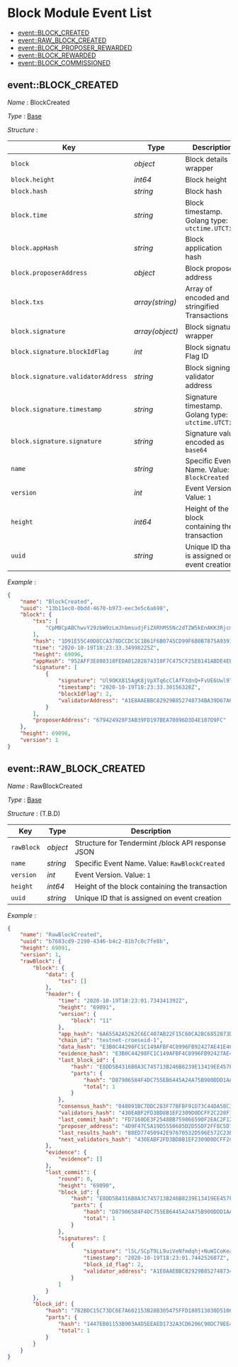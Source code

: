 # Block Module Event List
  - [event::BLOCK_CREATED](#event_block_created)
  - [event::RAW_BLOCK_CREATED](#event_raw_block_created)
  - [event::BLOCK_PROPOSER_REWARDED](#event_block_proposer_rewarded)
  - [event::BLOCK_REWARDED](#event_block_rewarded)
  - [event::BLOCK_COMMISSIONED](#event_block_commissioned)

## event::BLOCK_CREATED
*Name* : BlockCreated

*Type* : [Base](../README.md#understanding_an_event)

*Structure* : 

| Key                                | Type            | Description                                         |
| ---------------------------------- | --------------- | --------------------------------------------------- |
| `block`                            | *object*        | Block details wrapper                               |
| `block.height`                     | *int64*         | Block height                                        |
| `block.hash`                       | *string*        | Block hash                                          |
| `block.time`                       | *string*        | Block timestamp. Golang type: `utctime.UTCTime`     |
| `block.appHash`                    | *string*        | Block application hash                              |
| `block.proposerAddress`            | *object*        | Block proposer address                              |
| `block.txs`                        | *array(string)* | Array of encoded and stringified Transactions       |
| `block.signature`                  | *array(object)* | Block signature wrapper                             |
| `block.signature.blockIdFlag`      | *int*           | Block signature Flag ID                             |
| `block.signature.validatorAddress` | *string*        | Block signing validator address                     |
| `block.signature.timestamp`        | *string*        | Signature timestamp. Golang type: `utctime.UTCTime` |
| `block.signature.signature`        | *string*        | Signature value encoded as `base64`                 |
| `name`                             | *string*        | Specific Event Name. Value: `BlockCreated`          |
| `version`                          | *int*           | Event Version. Value: `1`                           |
| `height`                           | *int64*         | Height of the block containing the transaction      |
| `uuid`                             | *string*        | Unique ID that is assigned on event creation        |

*Example* :  
```json
{
    "name": "BlockCreated",
    "uuid": "13b11ec0-0bdd-4670-b973-eec3e5c6a698",
    "block": {
        "txs": [
            "CpMBCpABChwvY29zbW9zLmJhbmsudjFiZXRhMS5Nc2dTZW5kEnAKK3Rjcm8xNjV0emNyaDJ5bDgzZzhxZXF4dWVnMmc1Z3pndTU3eTNmZTNrYzMSK3Rjcm8xODRsdGEybHN5dTQ3dnd5cDJlOHptdGNhM2s1eXE4NXA2YzR2cDMaFAoIYmFzZXRjcm8SCDYwNTYxMjAyElkKUQpGCh8vY29zbW9zLmNyeXB0by5zZWNwMjU2azEuUHViS2V5EiMKIQIIi3p/bsKb7K3mIm8IJ0Lc7qYpe5MjSZeKExt1peqCBBIECgIIARirBxIEEMCaDBpAT2f5hdgcqRhtGE0McGt/FSt0RiDTpIWAgt1GeyWfZSxobgHun0MW5OxAJ8IQi5ME5CbEHJBJpPH8aeOBEx35Vw=="
        ],
        "hash": "1D91E55C40D8CCA378DCCDC1C1B61F6B0745CD99F6B0B7875A93916305F4DFE3",
        "time": "2020-10-19T18:23:33.34998225Z",
        "height": 69096,
        "appHash": "952AFF3E808318FEDA01282874310F7C475CF25E8141ABDE4EE23B367092BED2",
        "signature": [
            {
                "signature": "Ul9OKX815AgK8jVpXTq6cClAfFXdnQ+FvUE6Uwl9TlEVqnijZKEzj1CrWT9FMAQEItIjNPrGHSTJdZQswyw2Cg==",
                "timestamp": "2020-10-19T18:23:33.30156328Z",
                "blockIdFlag": 2,
                "validatorAddress": "A1E8AAEBBC82929B852748734BA39D67A62F201B"
            }
        ],
        "proposerAddress": "679424928F3AB39FD197BEA70896D3D4E107D9FC"
    },
    "height": 69096,
    "version": 1
}
```  

## event::RAW_BLOCK_CREATED
*Name* : RawBlockCreated

*Type* : [Base](../README.md#understanding_an_event)

*Structure* : (T.B.D)

| Key        | Type     | Description                                       |
| ---------- | -------- | ------------------------------------------------- |
| `rawBlock` | *object* | Structure for Tendermint /block API response JSON |
| `name`     | *string* | Specific Event Name. Value: `RawBlockCreated`     |
| `version`  | *int*    | Event Version. Value: `1`                         |
| `height`   | *int64*  | Height of the block containing the transaction    |
| `uuid`     | *string* | Unique ID that is assigned on event creation      |

*Example* :  
```json
{
    "name": "RawBlockCreated",
    "uuid": "b7683cd9-2190-4346-b4c2-81b7c0c7fe8b",
    "height": 69091,
    "version": 1,
    "rawBlock": {
        "block": {
            "data": {
                "txs": []
            },
            "header": {
                "time": "2020-10-19T18:23:01.734341392Z",
                "height": "69091",
                "version": {
                    "block": "11"
                },
                "app_hash": "6A655A2A5262C6EC407AB22F15C60CA2BC6852873D0A374F8944F9A49D30B30D",
                "chain_id": "testnet-croeseid-1",
                "data_hash": "E3B0C44298FC1C149AFBF4C8996FB92427AE41E4649B934CA495991B7852B855",
                "evidence_hash": "E3B0C44298FC1C149AFBF4C8996FB92427AE41E4649B934CA495991B7852B855",
                "last_block_id": {
                    "hash": "E8DD5B4316B8A3C745713B246B8239E13419EE457FE84966662FC184FFBCB1F2",
                    "parts": {
                        "hash": "D87906584F4DC755EB6445A24A75B900DDD1AA05AE55B398F711253DCF2BB6D2",
                        "total": 1
                    }
                },
                "consensus_hash": "048091BC7DDC283F77BFBF91D73C44DA58C3DF8A9CBC867405D8B7F3DAADA22F",
                "validators_hash": "430EABF2FD3BD8B1EF2309D0DCFF2C228F1728D66816C6A223B1630869873FF9",
                "last_commit_hash": "FD7160DE3F2548BB759866590F2EAC2F12C44AA1EFBEF4EFC51C19C4AF0D6DAB",
                "proposer_address": "4D9F47C5A19D5550685D2D55DF2FF8C5D7504CEB",
                "last_results_hash": "B8ED77450942E97670532D596E572C23BB3BEA5BEE607C7A66F3314195EB31CE",
                "next_validators_hash": "430EABF2FD3BD8B1EF2309D0DCFF2C228F1728D66816C6A223B1630869873FF9"
            },
            "evidence": {
                "evidence": []
            },
            "last_commit": {
                "round": 0,
                "height": "69090",
                "block_id": {
                    "hash": "E8DD5B4316B8A3C745713B246B8239E13419EE457FE84966662FC184FFBCB1F2",
                    "parts": {
                        "hash": "D87906584F4DC755EB6445A24A75B900DDD1AA05AE55B398F711253DCF2BB6D2",
                        "total": 1
                    }
                },
                "signatures": [
                    {
                        "signature": "l5L/SCpT9LL9uiVeNfmdqhj+NuWICoKeaX2dlXSSwpYtaU5wzwaOWjM8iX+CwOLtmCE/4GY88b5IHMPDwk5PAA==",
                        "timestamp": "2020-10-19T18:23:01.744252687Z",
                        "block_id_flag": 2,
                        "validator_address": "A1E8AAEBBC82929B852748734BA39D67A62F201B"
                    }
                ]
            }
        },
        "block_id": {
            "hash": "7B2BDC15C73DC6E7A602153B28B305475FFD180513030D510643E15D594C3312",
            "parts": {
                "hash": "1447EB01153B903A4D5EEAED1732A3CD6206C98DC79EE4C0115D260D16C94B32",
                "total": 1
            }
        }
    }
}
```  